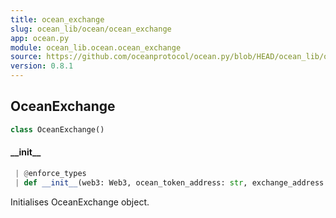 ```yaml
---
title: ocean_exchange
slug: ocean_lib/ocean/ocean_exchange
app: ocean.py
module: ocean_lib.ocean.ocean_exchange
source: https://github.com/oceanprotocol/ocean.py/blob/HEAD/ocean_lib/ocean/ocean_exchange.py
version: 0.8.1
---
```

## OceanExchange

```python
class OceanExchange()
```

#### \_\_init\_\_

```python
 | @enforce_types
 | def __init__(web3: Web3, ocean_token_address: str, exchange_address: str, config: Config) -> None
```

Initialises OceanExchange object.


